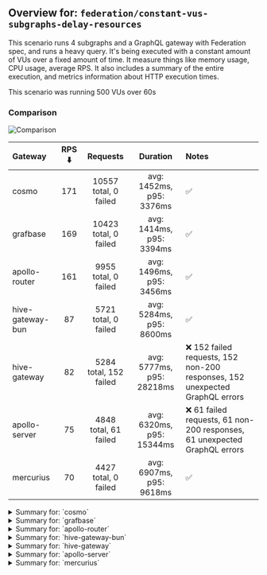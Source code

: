 ## Overview for: `federation/constant-vus-subgraphs-delay-resources`


This scenario runs 4 subgraphs and a GraphQL gateway with Federation spec, and runs a heavy query. It's being executed with a constant amount of VUs over a fixed amount of time. It measure things like memory usage, CPU usage, average RPS. It also includes a summary of the entire execution, and metrics information about HTTP execution times.


This scenario was running 500 VUs over 60s


### Comparison


<img src="https://imagedelivery.net/KYe9TScr4TldYHA48pczVg/7a3d7667-5a3c-430d-8d7c-ece73bf5d500/public" alt="Comparison" />


| Gateway          | RPS ⬇️ |        Requests        |         Duration          | Notes                                                                       |
| :--------------- | :----: | :--------------------: | :-----------------------: | :-------------------------------------------------------------------------- |
| cosmo            |  171   | 10557 total, 0 failed  | avg: 1452ms, p95: 3376ms  | ✅                                                                           |
| grafbase         |  169   | 10423 total, 0 failed  | avg: 1414ms, p95: 3394ms  | ✅                                                                           |
| apollo-router    |  161   |  9955 total, 0 failed  | avg: 1496ms, p95: 3456ms  | ✅                                                                           |
| hive-gateway-bun |   87   |  5721 total, 0 failed  | avg: 5284ms, p95: 8600ms  | ✅                                                                           |
| hive-gateway     |   82   | 5284 total, 152 failed | avg: 5777ms, p95: 28218ms | ❌ 152 failed requests, 152 non-200 responses, 152 unexpected GraphQL errors |
| apollo-server    |   75   | 4848 total, 61 failed  | avg: 6320ms, p95: 15344ms | ❌ 61 failed requests, 61 non-200 responses, 61 unexpected GraphQL errors    |
| mercurius        |   70   |  4427 total, 0 failed  | avg: 6907ms, p95: 9618ms  | ✅                                                                           |



<details>
  <summary>Summary for: `cosmo`</summary>

  **K6 Output**




```
     ✓ response code was 200
     ✓ no graphql errors
     ✓ valid response structure

     █ setup

     checks.........................: 100.00% ✓ 31611      ✗ 0    
     data_received..................: 926 MB  15 MB/s
     data_sent......................: 13 MB   204 kB/s
     http_req_blocked...............: avg=2.45ms  min=1.72µs  med=3.73µs  max=3.04s  p(90)=6.03µs   p(95)=186.01µs
     http_req_connecting............: avg=2.23ms  min=0s      med=0s      max=3.04s  p(90)=0s       p(95)=0s      
     http_req_duration..............: avg=1.45s   min=3.4ms   med=1.28s   max=7.71s  p(90)=2.76s    p(95)=3.37s   
       { expected_response:true }...: avg=1.45s   min=3.4ms   med=1.28s   max=7.71s  p(90)=2.76s    p(95)=3.37s   
     http_req_failed................: 0.00%   ✓ 0          ✗ 10557
     http_req_receiving.............: avg=352.8ms min=33.14µs med=89.98µs max=6.38s  p(90)=1.7s     p(95)=2.33s   
     http_req_sending...............: avg=37.99ms min=8.23µs  med=18.66µs max=5.95s  p(90)=163.17µs p(95)=4.81ms  
     http_req_tls_handshaking.......: avg=0s      min=0s      med=0s      max=0s     p(90)=0s       p(95)=0s      
     http_req_waiting...............: avg=1.06s   min=3.25ms  med=1.05s   max=3.99s  p(90)=1.71s    p(95)=2.06s   
     http_reqs......................: 10557   171.8075/s
     iteration_duration.............: avg=2.86s   min=25.99ms med=2.53s   max=13.31s p(90)=5.48s    p(95)=6.6s    
     iterations.....................: 10537   171.482015/s
     vus............................: 198     min=198      max=500
     vus_max........................: 500     min=500      max=500
```


**Performance Overview**


<img src="https://imagedelivery.net/KYe9TScr4TldYHA48pczVg/fa1cfe79-6433-45f9-fa65-a6ee1e95c200/public" alt="Performance Overview" />


**Subgraphs Overview**


<img src="https://imagedelivery.net/KYe9TScr4TldYHA48pczVg/ce43dd8e-25b2-4f3e-919e-a4d5e47e8700/public" alt="Subgraphs Overview" />


**HTTP Overview**


<img src="https://imagedelivery.net/KYe9TScr4TldYHA48pczVg/4378e090-42c3-412c-afdf-3945a56d6a00/public" alt="HTTP Overview" />


  </details>

<details>
  <summary>Summary for: `grafbase`</summary>

  **K6 Output**




```
     ✓ response code was 200
     ✓ no graphql errors
     ✓ valid response structure

     █ setup

     checks.........................: 100.00% ✓ 31209      ✗ 0    
     data_received..................: 916 MB  15 MB/s
     data_sent......................: 12 MB   202 kB/s
     http_req_blocked...............: avg=3.24ms   min=1.45µs  med=3.22µs   max=2.79s  p(90)=4.9µs    p(95)=304.07µs
     http_req_connecting............: avg=2.28ms   min=0s      med=0s       max=1.97s  p(90)=0s       p(95)=0s      
     http_req_duration..............: avg=1.41s    min=3.01ms  med=1.19s    max=9.84s  p(90)=2.75s    p(95)=3.39s   
       { expected_response:true }...: avg=1.41s    min=3.01ms  med=1.19s    max=9.84s  p(90)=2.75s    p(95)=3.39s   
     http_req_failed................: 0.00%   ✓ 0          ✗ 10423
     http_req_receiving.............: avg=358.32ms min=31.13µs med=78.5µs   max=7.9s   p(90)=1.44s    p(95)=2.07s   
     http_req_sending...............: avg=46.82ms  min=7.67µs  med=14.31µs  max=3.93s  p(90)=208.44µs p(95)=7.37ms  
     http_req_tls_handshaking.......: avg=0s       min=0s      med=0s       max=0s     p(90)=0s       p(95)=0s      
     http_req_waiting...............: avg=1s       min=2.94ms  med=950.22ms max=4.37s  p(90)=1.86s    p(95)=1.94s   
     http_reqs......................: 10423   169.753769/s
     iteration_duration.............: avg=2.9s     min=20.23ms med=2.46s    max=16.03s p(90)=5.64s    p(95)=6.9s    
     iterations.....................: 10403   169.42804/s
     vus............................: 261     min=261      max=500
     vus_max........................: 500     min=500      max=500
```


**Performance Overview**


<img src="https://imagedelivery.net/KYe9TScr4TldYHA48pczVg/e7ae910d-a774-4385-7d17-3da8a67b8e00/public" alt="Performance Overview" />


**Subgraphs Overview**


<img src="https://imagedelivery.net/KYe9TScr4TldYHA48pczVg/53d3476e-3010-42ef-c474-19e0454f2900/public" alt="Subgraphs Overview" />


**HTTP Overview**


<img src="https://imagedelivery.net/KYe9TScr4TldYHA48pczVg/e545a74d-76a6-4f17-68f4-28d7ad85f600/public" alt="HTTP Overview" />


  </details>

<details>
  <summary>Summary for: `apollo-router`</summary>

  **K6 Output**




```
     ✓ response code was 200
     ✓ no graphql errors
     ✓ valid response structure

     █ setup

     checks.........................: 100.00% ✓ 29805      ✗ 0    
     data_received..................: 874 MB  14 MB/s
     data_sent......................: 12 MB   192 kB/s
     http_req_blocked...............: avg=3.73ms   min=1.46µs  med=3.29µs  max=2.51s  p(90)=5.32µs   p(95)=1.41ms  
     http_req_connecting............: avg=2.98ms   min=0s      med=0s      max=2.51s  p(90)=0s       p(95)=663.95µs
     http_req_duration..............: avg=1.49s    min=6.59ms  med=1.3s    max=8.35s  p(90)=2.74s    p(95)=3.45s   
       { expected_response:true }...: avg=1.49s    min=6.59ms  med=1.3s    max=8.35s  p(90)=2.74s    p(95)=3.45s   
     http_req_failed................: 0.00%   ✓ 0          ✗ 9955 
     http_req_receiving.............: avg=355.11ms min=34.61µs med=78.56µs max=6.91s  p(90)=1.63s    p(95)=2.07s   
     http_req_sending...............: avg=27.67ms  min=7.79µs  med=14.54µs max=6.21s  p(90)=184.68µs p(95)=2.34ms  
     http_req_tls_handshaking.......: avg=0s       min=0s      med=0s      max=0s     p(90)=0s       p(95)=0s      
     http_req_waiting...............: avg=1.11s    min=6.51ms  med=1.08s   max=7.34s  p(90)=1.88s    p(95)=2.27s   
     http_reqs......................: 9955    161.386056/s
     iteration_duration.............: avg=3.03s    min=43.38ms med=2.73s   max=15.31s p(90)=5.58s    p(95)=6.44s   
     iterations.....................: 9935    161.061825/s
     vus............................: 284     min=284      max=500
     vus_max........................: 500     min=500      max=500
```


**Performance Overview**


<img src="https://imagedelivery.net/KYe9TScr4TldYHA48pczVg/574e137d-dc5a-4aa8-f62c-a0fe11ccb100/public" alt="Performance Overview" />


**Subgraphs Overview**


<img src="https://imagedelivery.net/KYe9TScr4TldYHA48pczVg/e7ae62a0-dc88-44c3-3513-1b6484cead00/public" alt="Subgraphs Overview" />


**HTTP Overview**


<img src="https://imagedelivery.net/KYe9TScr4TldYHA48pczVg/3e850d61-ec23-49a5-3b5a-0e6b85501d00/public" alt="HTTP Overview" />


  </details>

<details>
  <summary>Summary for: `hive-gateway-bun`</summary>

  **K6 Output**




```
     ✓ response code was 200
     ✓ no graphql errors
     ✓ valid response structure

     █ setup

     checks.........................: 100.00% ✓ 17103     ✗ 0    
     data_received..................: 502 MB  7.7 MB/s
     data_sent......................: 6.8 MB  104 kB/s
     http_req_blocked...............: avg=4.56ms  min=1.88µs   med=4.36µs   max=559.2ms  p(90)=14.49µs  p(95)=30.05ms 
     http_req_connecting............: avg=4.15ms  min=0s       med=0s       max=153.14ms p(90)=0s       p(95)=28.44ms 
     http_req_duration..............: avg=5.28s   min=17.29ms  med=4.94s    max=12.33s   p(90)=7.75s    p(95)=8.59s   
       { expected_response:true }...: avg=5.28s   min=17.29ms  med=4.94s    max=12.33s   p(90)=7.75s    p(95)=8.59s   
     http_req_failed................: 0.00%   ✓ 0         ✗ 5721 
     http_req_receiving.............: avg=96.53ms min=41.37µs  med=109.68µs max=4.48s    p(90)=119.67ms p(95)=717.59ms
     http_req_sending...............: avg=3.28ms  min=8.21µs   med=23.42µs  max=1.43s    p(90)=1.54ms   p(95)=11.55ms 
     http_req_tls_handshaking.......: avg=0s      min=0s       med=0s       max=0s       p(90)=0s       p(95)=0s      
     http_req_waiting...............: avg=5.18s   min=17.08ms  med=4.87s    max=12.32s   p(90)=7.67s    p(95)=8.51s   
     http_reqs......................: 5721    87.943746/s
     iteration_duration.............: avg=5.49s   min=194.71ms med=5.08s    max=12.35s   p(90)=8.07s    p(95)=8.83s   
     iterations.....................: 5701    87.636304/s
     vus............................: 19      min=19      max=500
     vus_max........................: 500     min=500     max=500
```


**Performance Overview**


<img src="https://imagedelivery.net/KYe9TScr4TldYHA48pczVg/4691e32f-d9f3-4c3b-29ae-c16b2ea8d000/public" alt="Performance Overview" />


**Subgraphs Overview**


<img src="https://imagedelivery.net/KYe9TScr4TldYHA48pczVg/4b80b009-28d3-4e95-f3b7-3d73eae65b00/public" alt="Subgraphs Overview" />


**HTTP Overview**


<img src="https://imagedelivery.net/KYe9TScr4TldYHA48pczVg/10bf43cf-c047-4883-e9f7-1d5cda13b600/public" alt="HTTP Overview" />


  </details>

<details>
  <summary>Summary for: `hive-gateway`</summary>

  **K6 Output**




```
     ✗ response code was 200
      ↳  97% — ✓ 5112 / ✗ 152
     ✗ no graphql errors
      ↳  97% — ✓ 5112 / ✗ 152
     ✓ valid response structure

     █ setup

     checks.........................: 98.05% ✓ 15336     ✗ 304  
     data_received..................: 451 MB 7.0 MB/s
     data_sent......................: 6.3 MB 98 kB/s
     http_req_blocked...............: avg=1.75ms  min=1.88µs   med=4.08µs   max=73.27ms  p(90)=22.26µs  p(95)=18.43ms
     http_req_connecting............: avg=1.7ms   min=0s       med=0s       max=37.33ms  p(90)=0s       p(95)=18.22ms
     http_req_duration..............: avg=5.77s   min=14.95ms  med=3.09s    max=1m0s     p(90)=5.31s    p(95)=28.21s 
       { expected_response:true }...: avg=4.17s   min=14.95ms  med=3.07s    max=58.59s   p(90)=4.68s    p(95)=6.63s  
     http_req_failed................: 2.87%  ✓ 152       ✗ 5132 
     http_req_receiving.............: avg=1.59ms  min=0s       med=107.22µs max=285.69ms p(90)=851µs    p(95)=3.22ms 
     http_req_sending...............: avg=348.1µs min=9.95µs   med=23.17µs  max=124.42ms p(90)=230.03µs p(95)=1.14ms 
     http_req_tls_handshaking.......: avg=0s      min=0s       med=0s       max=0s       p(90)=0s       p(95)=0s     
     http_req_waiting...............: avg=5.77s   min=14.84ms  med=3.09s    max=1m0s     p(90)=5.3s     p(95)=28.21s 
     http_reqs......................: 5284   82.17181/s
     iteration_duration.............: avg=5.84s   min=500.77ms med=3.13s    max=1m0s     p(90)=5.38s    p(95)=28.3s  
     iterations.....................: 5264   81.860789/s
     vus............................: 54     min=54      max=500
     vus_max........................: 500    min=500     max=500
```


**Performance Overview**


<img src="https://imagedelivery.net/KYe9TScr4TldYHA48pczVg/d357c2fb-caac-45ed-8c59-25b232ba2900/public" alt="Performance Overview" />


**Subgraphs Overview**


<img src="https://imagedelivery.net/KYe9TScr4TldYHA48pczVg/40c3a914-dbfb-4efa-302c-5039f542c500/public" alt="Subgraphs Overview" />


**HTTP Overview**


<img src="https://imagedelivery.net/KYe9TScr4TldYHA48pczVg/d9e325d3-acb6-41ff-ff76-0436bf05f200/public" alt="HTTP Overview" />


  </details>

<details>
  <summary>Summary for: `apollo-server`</summary>

  **K6 Output**




```
     ✗ response code was 200
      ↳  98% — ✓ 4767 / ✗ 61
     ✗ no graphql errors
      ↳  98% — ✓ 4767 / ✗ 61
     ✓ valid response structure

     █ setup

     checks.........................: 99.15% ✓ 14301     ✗ 122  
     data_received..................: 421 MB 6.6 MB/s
     data_sent......................: 5.8 MB 90 kB/s
     http_req_blocked...............: avg=4.41ms   min=1.47µs   med=2.94µs  max=96.18ms  p(90)=1.37ms   p(95)=49.66ms 
     http_req_connecting............: avg=4.33ms   min=0s       med=0s      max=96.14ms  p(90)=1.14ms   p(95)=49.25ms 
     http_req_duration..............: avg=6.32s    min=12.45ms  med=4.16s   max=1m0s     p(90)=12.06s   p(95)=15.34s  
       { expected_response:true }...: avg=5.63s    min=12.45ms  med=4.13s   max=52.32s   p(90)=11.82s   p(95)=14.41s  
     http_req_failed................: 1.25%  ✓ 61        ✗ 4787 
     http_req_receiving.............: avg=632.95µs min=0s       med=102.5µs max=121.14ms p(90)=226.66µs p(95)=501.03µs
     http_req_sending...............: avg=1.27ms   min=8.63µs   med=14.77µs max=57.46ms  p(90)=451.58µs p(95)=8.21ms  
     http_req_tls_handshaking.......: avg=0s       min=0s       med=0s      max=0s       p(90)=0s       p(95)=0s      
     http_req_waiting...............: avg=6.31s    min=12.31ms  med=4.16s   max=1m0s     p(90)=12.04s   p(95)=15.34s  
     http_reqs......................: 4848   75.599919/s
     iteration_duration.............: avg=6.36s    min=445.97ms med=4.19s   max=1m0s     p(90)=12.18s   p(95)=15.38s  
     iterations.....................: 4828   75.288038/s
     vus............................: 17     min=17      max=500
     vus_max........................: 500    min=500     max=500
```


**Performance Overview**


<img src="https://imagedelivery.net/KYe9TScr4TldYHA48pczVg/4f48b180-9eb9-43c5-ea85-fc379c780600/public" alt="Performance Overview" />


**Subgraphs Overview**


<img src="https://imagedelivery.net/KYe9TScr4TldYHA48pczVg/ce3118a7-5134-4d62-8bdf-1bcef2860900/public" alt="Subgraphs Overview" />


**HTTP Overview**


<img src="https://imagedelivery.net/KYe9TScr4TldYHA48pczVg/18553808-245a-46f0-02ee-f0781bbb4a00/public" alt="HTTP Overview" />


  </details>

<details>
  <summary>Summary for: `mercurius`</summary>

  **K6 Output**




```
     ✓ response code was 200
     ✓ no graphql errors
     ✓ valid response structure

     █ setup

     checks.........................: 100.00% ✓ 13221     ✗ 0    
     data_received..................: 389 MB  6.2 MB/s
     data_sent......................: 5.3 MB  83 kB/s
     http_req_blocked...............: avg=4.4ms  min=1.48µs   med=3.21µs  max=132.7ms  p(90)=10.99ms  p(95)=42.95ms
     http_req_connecting............: avg=4.19ms min=0s       med=0s      max=132.66ms p(90)=9.44ms   p(95)=42.01ms
     http_req_duration..............: avg=6.9s   min=13.87ms  med=6.82s   max=14.16s   p(90)=8.52s    p(95)=9.61s  
       { expected_response:true }...: avg=6.9s   min=13.87ms  med=6.82s   max=14.16s   p(90)=8.52s    p(95)=9.61s  
     http_req_failed................: 0.00%   ✓ 0         ✗ 4427 
     http_req_receiving.............: avg=10.4ms min=38.55µs  med=98.27µs max=1.24s    p(90)=239.42µs p(95)=626.4µs
     http_req_sending...............: avg=2.61ms min=8.44µs   med=17.46µs max=117.37ms p(90)=439.01µs p(95)=10.15ms
     http_req_tls_handshaking.......: avg=0s     min=0s       med=0s      max=0s       p(90)=0s       p(95)=0s     
     http_req_waiting...............: avg=6.89s  min=13.8ms   med=6.82s   max=14.16s   p(90)=8.52s    p(95)=9.61s  
     http_reqs......................: 4427    70.189232/s
     iteration_duration.............: avg=6.98s  min=395.94ms med=6.84s   max=14.29s   p(90)=8.54s    p(95)=9.72s  
     iterations.....................: 4407    69.872136/s
     vus............................: 76      min=76      max=500
     vus_max........................: 500     min=500     max=500
```


**Performance Overview**


<img src="https://imagedelivery.net/KYe9TScr4TldYHA48pczVg/a6f769a1-db3f-4e15-a2f1-7d6a66e0e900/public" alt="Performance Overview" />


**Subgraphs Overview**


<img src="https://imagedelivery.net/KYe9TScr4TldYHA48pczVg/ee7160f3-0af2-4066-9341-b6952b2ec800/public" alt="Subgraphs Overview" />


**HTTP Overview**


<img src="https://imagedelivery.net/KYe9TScr4TldYHA48pczVg/302ef428-7b91-4a04-9194-51f438319900/public" alt="HTTP Overview" />


  </details>
